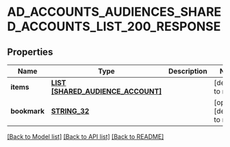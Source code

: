 # AD_ACCOUNTS_AUDIENCES_SHARED_ACCOUNTS_LIST_200_RESPONSE

## Properties
Name | Type | Description | Notes
------------ | ------------- | ------------- | -------------
**items** | [**LIST [SHARED_AUDIENCE_ACCOUNT]**](SharedAudienceAccount.md) |  | [default to null]
**bookmark** | [**STRING_32**](STRING_32.md) |  | [optional] [default to null]

[[Back to Model list]](../README.md#documentation-for-models) [[Back to API list]](../README.md#documentation-for-api-endpoints) [[Back to README]](../README.md)


